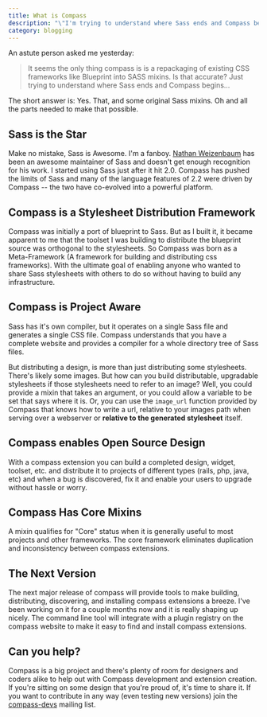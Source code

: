 ```yaml
---
title: What is Compass
description: "\"I'm trying to understand where Sass ends and Compass begins.\" Let me explain..."
category: blogging
---
```

An astute person asked me yesterday:

> It seems the only thing compass is is a repackaging of existing CSS frameworks like Blueprint into SASS mixins.
> Is that accurate?  Just trying to understand where Sass ends and Compass begins...

The short answer is: Yes. That, and some original Sass mixins. Oh and all the parts needed to make that possible.

Sass is the Star
----------------

Make no mistake, Sass is Awesome. I'm a fanboy. [Nathan Weizenbaum](http://nex-3.com) has been an awesome maintainer of Sass and doesn't get enough recognition for his work. I started using Sass just after it hit 2.0. Compass has pushed the limits of Sass and many of the language features of 2.2 were driven by Compass -- the two have co-evolved into a powerful platform.

Compass is a Stylesheet Distribution Framework
----------------------------------------------

Compass was initially a port of blueprint to Sass. But as I built it, it became apparent to me that the toolset I was building to distribute the blueprint source was orthogonal to the stylesheets. So Compass was born as a Meta-Framework (A framework for building and distributing css frameworks). With the ultimate goal of enabling anyone who wanted to share Sass stylesheets with others to do so without having to build any infrastructure.

Compass is Project Aware
------------------------

Sass has it's own compiler, but it operates on a single Sass file and generates a single CSS file. Compass understands that you have a complete website and provides a compiler for a whole directory tree of Sass files.

But distributing a design, is more than just distributing some stylesheets. There's likely some images. But how can you build distributable, upgradable stylesheets if those stylesheets need to refer to an image? Well, you could provide a mixin that takes an argument, or you could allow a variable to be set that says where it is. Or, you can use the `image_url` function provided by Compass that knows how to write a url, relative to your images path when serving over a webserver or **relative to the generated stylesheet** itself.

Compass enables Open Source Design
----------------------------------

With a compass extension you can build a completed design, widget, toolset, etc. and distribute it to projects of different types (rails, php, java, etc) and when a bug is discovered, fix it and enable your users to upgrade without hassle or worry.

Compass Has Core Mixins
-----------------------

A mixin qualifies for "Core" status when it is generally useful to most projects and other frameworks. The core framework eliminates duplication and inconsistency between compass extensions.

The Next Version
----------------

The next major release of compass will provide tools to make building, distributing, discovering, and installing compass extensions a breeze. I've been working on it for a couple months now and it is really shaping up nicely. The command line tool will integrate with a plugin registry on the compass website to make it easy to find and install compass extensions.

Can you help?
-------------

Compass is a big project and there's plenty of room for designers and coders alike to help out with Compass development and extension creation. If you're sitting on some design that you're proud of, it's time to share it. If you want to contribute in any way (even testing new versions) join the [compass-devs](http://groups.google.com/group/compass-devs) mailing list.




